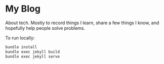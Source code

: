 # My Blog
About tech. Mostly to record things I learn, share a few things I know, and hopefully help people solve problems.

To run locally:

```bash
bundle install
bundle exec jekyll build
bundle exec jekyll serve
```
